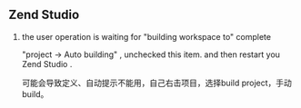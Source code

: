 ## Zend Studio
 

1. the user operation is waiting for "building workspace to" complete

	"project -> Auto building" , unchecked this item. and then  restart you Zend Studio . 

	可能会导致定义、自动提示不能用，自己右击项目，选择build project，手动build。
